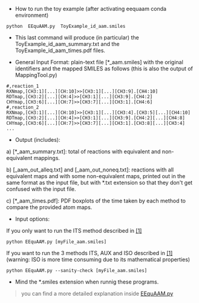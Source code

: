 - How to run the toy example (after activating eequaam conda environment)<br/>

```
python  EEquAAM.py  ToyExample_id_aam.smiles
```

- This last command will produce (in particular) the ToyExample_id_aam_summary.txt and the ToyExample_id_aam_times.pdf files.<br/>


- General Input Format: plain-text file [*_aam.smiles] with the original identifiers and the mapped SMILES as follows (this is also the output of MappingTool.py)<br/>

```
#,reaction_1
RXNmap,[CH3:1][...][CH:10]>>[CH3:1][...][CH3:9].[CH4:10]
RDTmap,[CH3:2][...][CH:4]>>[CH3:1][...][CH3:9].[CH4:2]
CHYmap,[CH3:6][...][CH:7]>>[CH3:7][...][CH3:1].[CH4:6]
#,reaction_2
RXNmap,[CH3:1][...][CH:10]>>[CH3:1][...][CH3:4].[CH3:5][...][CH4:10]
RDTmap,[CH3:2][...][CH:4]>>[CH3:1][...][CH3:9].[CH4:2][...][CH4:8]
CHYmap,[CH3:6][...][CH:7]>>[CH3:7][...][CH3:1].[CH3:8][...][CH3:4]
...
```

- Output (includes):<br/>

a) [*_aam_summary.txt]: total of reactions with equivalent and non-equivalent mappings.<br/>

b) [_aam_out_alleq.txt] and [_aam_out_noneq.txt]: reactions with all equivalent maps and with some non-equivalent maps, printed out in the same format as the input file, but with *.txt extension so that they don't get confused with the input file.<br/>

c) [*_aam_times.pdf]: PDF boxplots of the time taken by each method to compare the provided atom maps.<br/>


- Input options:

If you only want to run the ITS method described in <a href="https://match.pmf.kg.ac.rs/issues/m90n1/m90n1_75-102.html">[1]</a>
```
python EEquAAM.py [myFile_aam.smiles]
```

If you want to run the 3 methods ITS, AUX and ISO described in <a href="https://match.pmf.kg.ac.rs/issues/m90n1/m90n1_75-102.html">[1]</a><br/>
(warning: ISO is more time consuming due to its mathematical properties)<br/>

```
python EEquAAM.py --sanity-check [myFile_aam.smiles]
```

- Mind the *.smiles extension when runnig these programs.<br/>


> you can find a more detailed explanation inside <a href="./EEquAAM.py">EEquAAM.py</a>
